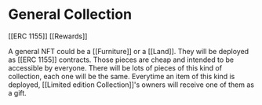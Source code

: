 # General Collection
[[ERC 1155]]
[[Rewards]]

A general NFT could be a [[Furniture]] or a [[Land]]. They will be deployed as [[ERC 1155]] contracts.
Those pieces are cheap and intended to be accessible by everyone.
There will be lots of pieces of this kind of collection, each one will be the same.
Everytime an item of this kind is deployed, [[Limited edition Collection]]'s owners will receive one of them as a gift.